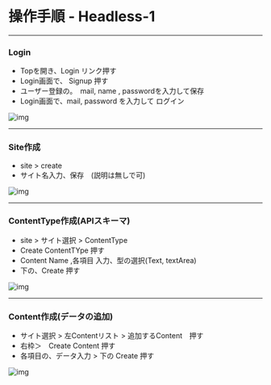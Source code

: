 
# 操作手順 - Headless-1

***
### Login

* Topを開き、Login リンク押す
* Login画面で、 Signup 押す
* ユーザー登録の。　mail, name , passwordを入力して保存
* Login画面で、mail, password を入力して ログイン

![img](https://img-static-kuc.netlify.app/img/headless_doc/1_login.png)

***
### Site作成

* site > create
* サイト名入力、保存　(説明は無しで可)

![img](https://img-static-kuc.netlify.app/img/headless_doc/1_site_add.png)

***
### ContentType作成(APIスキーマ)
* site > サイト選択 > ContentType
* Create ContentTYpe 押す
* Content Name ,各項目 入力、型の選択(Text, textArea)
* 下の、Create 押す 

![img](https://img-static-kuc.netlify.app/img/headless_doc/1_contype_add.png)

***
### Content作成(データの追加)
* サイト選択 > 左Contentリスト > 追加するContent　押す
* 右枠＞　Create Content 押す
* 各項目の、データ入力 > 下の Create 押す

![img](https://img-static-kuc.netlify.app/img/headless_doc/1_content_add1.png)

###


